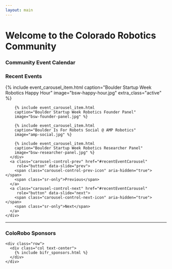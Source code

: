 ```yaml
---
layout: main
---
```


<div class="row pt-5">
  <div class="col-12">
    <h1>Welcome to the Colorado Robotics Community</h1>
  </div>
</div>

<div class="row pt-5 pb-5">
  <div id="cal-box" class="col text-center border rounded px-3 pt-3 pb-4 mx-4">
    <h3>Community Event Calendar</h3>
    <div id="community-calendar" class="container-fluid"></div>
  </div>

  <div id="recentEventSlideshow" class="col text-center pt-3 pb-4">
    <h3>Recent Events</h3>
    <div id="recentEventCarousel" class="carousel slide rounded"
         data-ride="carousel">
      <div class="carousel-inner">
        {% include event_carousel_item.html
        caption="Boulder Startup Week Robotics Happy Hour"
        image="bsw-happy-hour.jpg"
        extra_class="active" %}

        {% include event_carousel_item.html
        caption="Boulder Startup Week Robotics Founder Panel"
        image="bsw-founder-panel.jpg" %}

        {% include event_carousel_item.html
        caption="Boulder Is For Robots Social @ AMP Robotics"
        image="amp-social.jpg" %}

        {% include event_carousel_item.html
        caption="Boulder Startup Week Robotics Researcher Panel"
        image="bsw-researcher-panel.jpg" %}
      </div>
      <a class="carousel-control-prev" href="#recentEventCarousel"
         role="button" data-slide="prev">
        <span class="carousel-control-prev-icon" aria-hidden="true"></span>
        <span class="sr-only">Previous</span>
      </a>
      <a class="carousel-control-next" href="#recentEventCarousel"
         role="button" data-slide="next">
        <span class="carousel-control-next-icon" aria-hidden="true"></span>
        <span class="sr-only">Next</span>
      </a>
    </div>
  </div>
</div>

<hr class="pt-5"/>

<div class="row">
  <div class="col">
    <h3 class="text-center">ColoRobo Sponsors</h3>

    <div class="row">
      <div class="col text-center">
        {% include bifr_sponsors.html %}
      </div>
    </div>
  </div>
</div>

<script src="/main.js"></script>
<script>
  colorobo.core.init();
</script>
